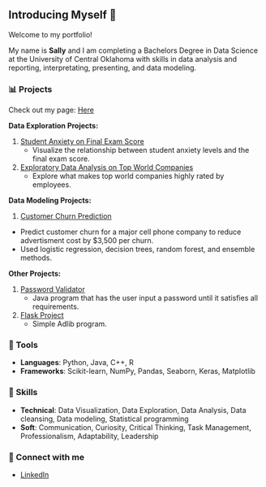 ## Introducing Myself 👋
Welcome to my portfolio!

My name is **Sally** and I am completing a Bachelors Degree in Data Science at the University of Central Oklahoma with skills in data analysis and reporting, interpretating, presenting, and data modeling.


### 📊 Projects
Check out my page: [Here](https://1sallyb.github.io)

**Data Exploration Projects:**
1. [Student Anxiety on Final Exam Score](https://github.com/1sallyb/AnxietyEDA)
   - Visualize the relationship between student anxiety levels and the final exam score.
2. [Exploratory Data Analysis on Top World Companies](https://github.com/1sallyb/TopCompanyRatings)
   - Explore what makes top world companies highly rated by employees.
  
**Data Modeling Projects:**
1. [Customer Churn Prediction](https://github.com/1sallyb/Project3/blob/main/ChurnModeling.ipynb)
  -  Predict customer churn for a major cell phone company to reduce advertisment cost by $3,500 per churn.
  -  Used logistic regression, decision trees, random forest, and ensemble methods.

**Other Projects:**
1. [Password Validator](https://github.com/1sallyb/PasswordValidator)
   - Java program that has the user input a password until it satisfies all requirements.
2. [Flask Project](https://github.com/1sallyb/FlaskProject)
   - Simple Adlib program.

### 🔨 Tools
- **Languages**: Python, Java, C++, R
- **Frameworks**: Scikit-learn, NumPy, Pandas, Seaborn, Keras, Matplotlib

### 📌 Skills
- **Technical**: Data Visualization, Data Exploration, Data Analysis, Data cleansing, Data modeling, Statistical programming
- **Soft**: Communication, Curiosity, Critical Thinking, Task Management, Professionalism, Adaptability, Leadership

### 🔌 Connect with me
- [LinkedIn](https://www.linkedin.com/in/sallybrumage/)

